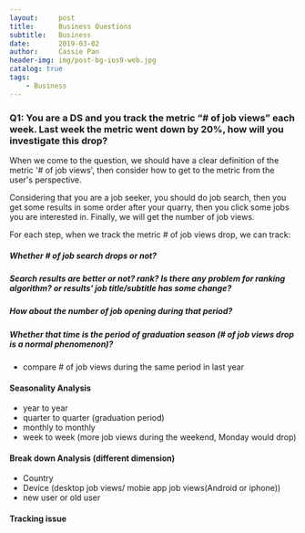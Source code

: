 ```yaml
---
layout:     post
title:      Business Questions
subtitle:   Business
date:       2019-03-02
author:     Cassie Pan
header-img: img/post-bg-ios9-web.jpg
catalog: true
tags:
    - Business
---
```


### Q1: You are a DS and you track the metric “# of job views” each week. Last week the metric went down by 20%, how will you investigate this drop?

When we come to the question, we should have a clear definition of the metric '# of job views', then consider how to get to the metric from the user's perspective. 

Considering that you are a job seeker, you should do job search, then you get some results in some order after your quarry, then you click some jobs you are interested in. Finally, we will get the number of job views. 

For each step, when we track the metric # of job views drop, we can track:

##### Whether # of job search drops or not?
##### Search results are better or not? rank? Is there any problem for ranking algorithm? or results' job title/subtitle has some change?
##### How about the number of job opening during that period?
##### Whether that time is the period of graduation season (# of job views drop is a normal phenomenon)?
- compare # of job views during the same period in last year


#### Seasonality Analysis
- year to year
- quarter to quarter (graduation period)
- monthly to monthly
- week to week (more job views during the weekend, Monday would drop)

#### Break down Analysis (different dimension)
- Country
- Device (desktop job views/ mobie app job views(Android or iphone))
- new user or old user

#### Tracking issue
